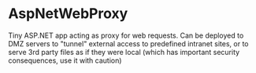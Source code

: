 AspNetWebProxy
==============

Tiny ASP.NET app acting as proxy for web requests. Can be deployed to DMZ servers to "tunnel" external access to predefined intranet sites, or to serve 3rd party files as if they were local (which has important security consequences, use it with caution)
